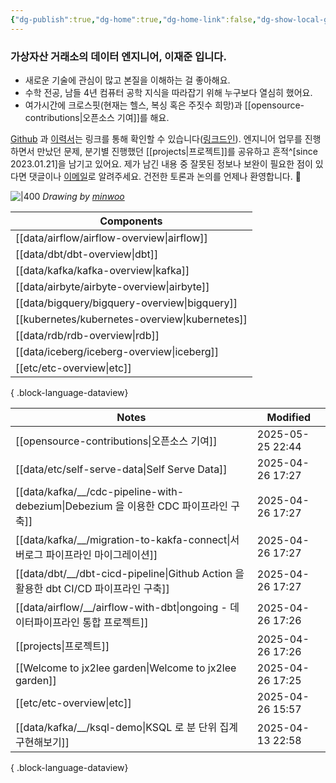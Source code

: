 ```yaml
---
{"dg-publish":true,"dg-home":true,"dg-home-link":false,"dg-show-local-graph":false,"dg-show-backlinks":false,"dg-show-toc":false,"dg-show-inline-title":false,"dg-show-file-tree":false,"dg-enable-search":true,"dg-link-preview":false,"dg-show-tags":false,"dg-pass-frontmatter":false,"permalink":"/Welcome to jx2lee garden/","tags":["gardenEntry"],"dgEnableSearch":true,"dgPassFrontmatter":true,"noteIcon":"","created":"2024-10-02T18:51:46.000+09:00"}
---
```




### 가상자산 거래소의 데이터 엔지니어, 이재준 입니다.

- 새로운 기술에 관심이 많고 본질을 이해하는 걸 좋아해요.
- 수학 전공, 남들 4년 컴퓨터 공학 지식을 따라잡기 위해 누구보다 열심히 했어요.
- 여가시간에 크로스핏(현재는 헬스, 복싱 혹은 주짓수 희망)과 [[opensource-contributions\|오픈소스 기여]]를 해요.


[Github](https://github.com/jx2lee) 과 [이력서](https://github.com/jx2lee/resume/blob/main/resume-kr.pdf)는 링크를 통해 확인할 수 있습니다([링크드인](https://www.linkedin.com/in/jx2lee/)). 엔지니어 업무를 진행하면서 만났던 문제, 분기별 진행했던 [[projects\|프로젝트]]를 공유하고 흔적^[since 2023.01.21]을 남기고 있어요. 제가 남긴 내용 중 잘못된 정보나 보완이 필요한 점이 있다면 댓글이나 [이메일](malito:dev.jaejun.lee.1991@gmail.com)로 알려주세요. 건전한 토론과 논의를 언제나 환영합니다. 🤗


![|400](https://i.imgur.com/IOPpMZJ.jpeg)
*Drawing by [minwoo](https://github.com/tommybebe)*


| Components                                        |
| ------------------------------------------------- |
| [[data/airflow/airflow-overview\|airflow]]     |
| [[data/dbt/dbt-overview\|dbt]]                 |
| [[data/kafka/kafka-overview\|kafka]]           |
| [[data/airbyte/airbyte-overview\|airbyte]]     |
| [[data/bigquery/bigquery-overview\|bigquery]]  |
| [[kubernetes/kubernetes-overview\|kubernetes]] |
| [[data/rdb/rdb-overview\|rdb]]                 |
| [[data/iceberg/iceberg-overview\|iceberg]]     |
| [[etc/etc-overview\|etc]]                      |

{ .block-language-dataview}


| Notes                                                                        | Modified         |
| ---------------------------------------------------------------------------- | ---------------- |
| [[opensource-contributions\|오픈소스 기여]]                                     | 2025-05-25 22:44 |
| [[data/etc/self-serve-data\|Self Serve Data]]                             | 2025-04-26 17:27 |
| [[data/kafka/__/cdc-pipeline-with-debezium\|Debezium 을 이용한 CDC 파이프라인 구축]] | 2025-04-26 17:27 |
| [[data/kafka/__/migration-to-kakfa-connect\|서버로그 파이프라인 마이그레이션]]           | 2025-04-26 17:27 |
| [[data/dbt/__/dbt-cicd-pipeline\|Github Action 을 활용한 dbt CI/CD 파이프라인 구축]] | 2025-04-26 17:27 |
| [[data/airflow/__/airflow-with-dbt\|ongoing - 데이터파이프라인 통합 프로젝트]]          | 2025-04-26 17:26 |
| [[projects\|프로젝트]]                                                        | 2025-04-26 17:26 |
| [[Welcome to jx2lee garden\|Welcome to jx2lee garden]]                    | 2025-04-26 17:25 |
| [[etc/etc-overview\|etc]]                                                 | 2025-04-26 15:57 |
| [[data/kafka/__/ksql-demo\|KSQL 로 분 단위 집계 구현해보기]]                         | 2025-04-13 22:58 |

{ .block-language-dataview}
